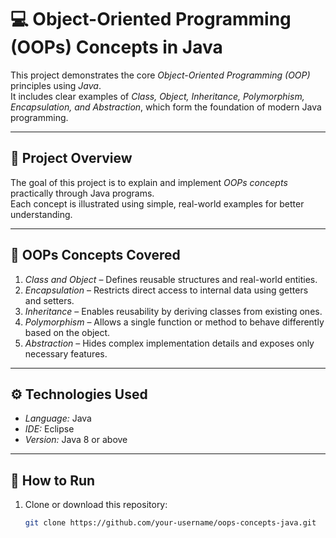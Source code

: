 # 💻 Object-Oriented Programming (OOPs) Concepts in Java

This project demonstrates the core *Object-Oriented Programming (OOP)* principles using *Java*.  
It includes clear examples of *Class, Object, Inheritance, Polymorphism, Encapsulation, and Abstraction*, which form the foundation of modern Java programming.

---

## 📘 Project Overview

The goal of this project is to explain and implement *OOPs concepts* practically through Java programs.  
Each concept is illustrated using simple, real-world examples for better understanding.

---

## 🧩 OOPs Concepts Covered

1. *Class and Object* – Defines reusable structures and real-world entities.  
2. *Encapsulation* – Restricts direct access to internal data using getters and setters.  
3. *Inheritance* – Enables reusability by deriving classes from existing ones.  
4. *Polymorphism* – Allows a single function or method to behave differently based on the object.  
5. *Abstraction* – Hides complex implementation details and exposes only necessary features.

---

## ⚙ Technologies Used

- *Language:* Java  
- *IDE:* Eclipse
- *Version:* Java 8 or above  

---

## 🚀 How to Run

1. Clone or download this repository:
   ```bash
   git clone https://github.com/your-username/oops-concepts-java.git
